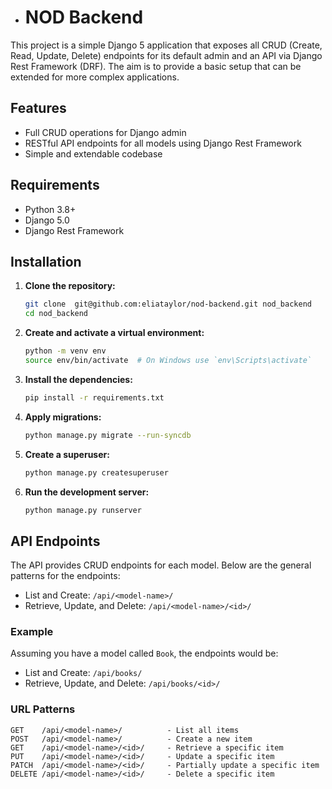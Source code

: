 - # NOD Backend

This project is a simple Django 5 application that exposes all CRUD (Create, Read, Update, Delete) endpoints for its default admin and an API via Django Rest Framework (DRF). The aim is to provide a basic setup that can be extended for more complex applications.

## Features

- Full CRUD operations for Django admin
- RESTful API endpoints for all models using Django Rest Framework
- Simple and extendable codebase

## Requirements

- Python 3.8+
- Django 5.0
- Django Rest Framework

## Installation

1. **Clone the repository:**

    ```sh
    git clone  git@github.com:eliataylor/nod-backend.git nod_backend
    cd nod_backend
    ```

2. **Create and activate a virtual environment:**

    ```sh
    python -m venv env
    source env/bin/activate  # On Windows use `env\Scripts\activate`
    ```

3. **Install the dependencies:**

    ```sh
    pip install -r requirements.txt
    ```

4. **Apply migrations:**

    ```sh
    python manage.py migrate --run-syncdb
    ```

5. **Create a superuser:**

    ```sh
    python manage.py createsuperuser
    ```

6. **Run the development server:**

    ```sh
    python manage.py runserver
    ```

## API Endpoints

The API provides CRUD endpoints for each model. Below are the general patterns for the endpoints:

- List and Create: `/api/<model-name>/`
- Retrieve, Update, and Delete: `/api/<model-name>/<id>/`

### Example

Assuming you have a model called `Book`, the endpoints would be:

- List and Create: `/api/books/`
- Retrieve, Update, and Delete: `/api/books/<id>/`

### URL Patterns

```text
GET    /api/<model-name>/          - List all items
POST   /api/<model-name>/          - Create a new item
GET    /api/<model-name>/<id>/     - Retrieve a specific item
PUT    /api/<model-name>/<id>/     - Update a specific item
PATCH  /api/<model-name>/<id>/     - Partially update a specific item
DELETE /api/<model-name>/<id>/     - Delete a specific item
